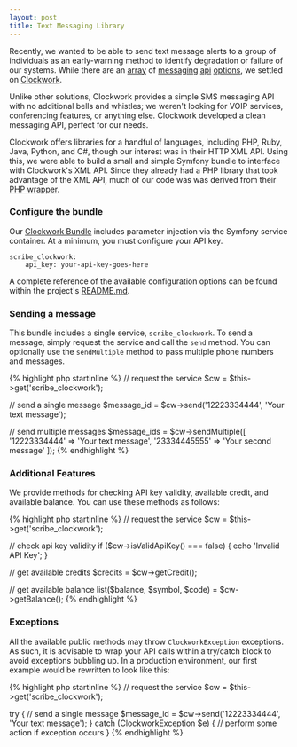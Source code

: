 ```yaml
---
layout: post
title: Text Messaging Library
---
```


Recently, we wanted to be able to send text message alerts to a group of individuals as an early-warning method to identify degradation or failure of our systems. While there are an [array](http://www.twilio.com/sms) of [messaging](https://carouselsms.com/) [api](http://www.textmarks.com/front/dev/) [options](http://blog.mashape.com/post/56272188360/list-of-50-sms-apis), we settled on [Clockwork](http://www.clockworksms.com/). 

Unlike other solutions, Clockwork provides a simple SMS messaging API with no additional bells and whistles; we weren't looking for VOIP services, conferencing features, or anything else. Clockwork developed a clean messaging API, perfect for our needs.

Clockwork offers libraries for a handful of languages, including PHP, Ruby, Java, Python, and C#, though our interest was in their HTTP XML API. Using this, we were able to build a small and simple Symfony bundle to interface with Clockwork's XML API. Since they already had a PHP library that took advantage of the XML API, much of our code was was derived from their [PHP wrapper](https://github.com/mediaburst/clockwork-php).

### Configure the bundle

Our [Clockwork Bundle](https://github.com/scribenet/ScribeClockworkBundle) includes parameter injection via the Symfony service container. At a minimum, you must configure your API key.

```
scribe_clockwork:
    api_key: your-api-key-goes-here
```

A complete reference of the available configuration options can be found within the project's [README.md](https://github.com/scribenet/ScribeClockworkBundle#configuration).

### Sending a message

This bundle includes a single service, `scribe_clockwork`. To send a message, simply request the service and call the `send` method. You can optionally use the `sendMultiple` method to pass multiple phone numbers and messages.

{% highlight php startinline %}
// request the service
$cw = $this->get('scribe_clockwork');

// send a single message
$message_id = $cw->send('12223334444', 'Your text message');

// send multiple messages
$message_ids = $cw->sendMultiple([
    '12223334444' => 'Your text message',
    '23334445555' => 'Your second message'
]);
{% endhighlight %}

### Additional Features

We provide methods for checking API key validity, available credit, and available balance. You can use these methods as follows:

{% highlight php startinline %}
// request the service
$cw = $this->get('scribe_clockwork');

// check api key validity
if ($cw->isValidApiKey() === false) {
	echo 'Invalid API Key';
}

// get available credits
$credits = $cw->getCredit();

// get available balance
list($balance, $symbol, $code) = $cw->getBalance();
{% endhighlight %}

### Exceptions

All the available public methods may throw `ClockworkException` exceptions. As such, it is advisable to wrap your API calls within a try/catch block to avoid exceptions bubbling up. In a production environment, our first example would be rewritten to look like this:

{% highlight php startinline %}
// request the service
$cw = $this->get('scribe_clockwork');

try {
	// send a single message
	$message_id = $cw->send('12223334444', 'Your text message');
} catch (ClockworkException $e) {
	// perform some action if exception occurs
}
{% endhighlight %}